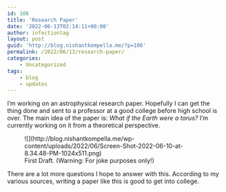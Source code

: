 ```yaml
---
id: 106
title: 'Research Paper'
date: '2022-06-13T02:14:11+00:00'
author: infectiontag
layout: post
guid: 'http://blog.nishantkompella.me/?p=106'
permalink: /2022/06/13/research-paper/
categories:
    - Uncategorized
tags:
    - blog
    - updates
---
```


I’m working on an astrophysical research paper. Hopefully I can get the thing done and sent to a professor at a good college before high school is over. The main idea of the paper is: *What if the Earth were a torus?* I’m currently working on it from a theoretical perspective.

<figure class="wp-block-image size-large">![](http://blog.nishantkompella.me/wp-content/uploads/2022/06/Screen-Shot-2022-06-10-at-8.34.48-PM-1024x511.png)<figcaption>First Draft. (Warning: For joke purposes only!)</figcaption></figure>There are a lot more questions I hope to answer with this. According to my various sources, writing a paper like this is good to get into college.